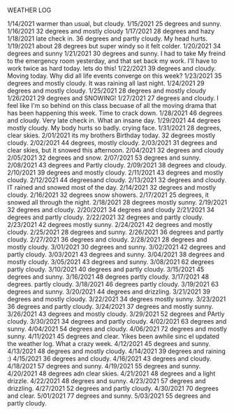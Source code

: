 WEATHER LOG

1/14/2021 warmer than usual, but cloudy.
1/15/2021 25 degrees and sunny.
1/16/2021 32 degrees and mostly cloudy
1/17/2021 28 degrees and hazy
1/18/2021 late check in. 36 degrees and partly cloudy.  My head hurts.
1/19/2021 about 28 degrees but super windy so it felt colder.
1/20/2021 34 degrees and sunny
1/21/2021 30 degrees and sunny.  I had to take My freind to the emergency room yesterday, and that set back my work.  I'll have to work twice as hard today.  lets do this!
1/22/2021 39 degrees and cloudy.   Moving today.  Why did all life events converge on this week?
1/23/2021 35 degrees and mostly cloudy.  It was raining all last night.
1/24/2021 29 degrees and mostly cloudy.
1/25/2021 28 degrees and mostly cloudy
1/26/2021 29 degrees and SNOWING!
1/27/2021 27 degrees and cloudy.  I feel like I'm so behind on this class becuase of all the moving drama that has been happening this week.  Time to crack down.
1/28/2021 46 degrees and cloudy. Very late check in.  What an insane day.
1/29/2021 44 degrees mostly cloudy.  My body hurts so badly.  crying face.
1/31/2021 28 degrees, clear skies.
2/01/2021 its my brothers Birthday today. 32 degrees mostly cloudy.
2/02/2021 44 degrees, mostly cloudy.
2/03/2021 31 degrees and clear skies, but it snowed this afternoon.
2/04/2021 32 degrees and cloudy
2/05/2021 32 degrees and snow.
2/07/2021 53 degrees and sunny.
2/08/2021 43 degrees and Partly cloudy.
2/09/2021 38 degrees and cloudy.
2/10/2021 39 degrees and mostly cloudy.
2/11/2021 43 degrees and mostly cloudy.
2/12/2021 44 degreesand cloudy.
2/13/2021 32 degrees and cloudy.  IT rained and snowed most of the day.
2/14/2021 32 degrees and mostly cloudy.
2/16/2021 32 degrees snow showers.
2/17/2021 25 degrees, it snowed all through the night.
2/18/2021 28 degrees mostly sunny.
2/19/2021 32 degrees and cloudy.
2/20/2021 34 degrees and cloudy
2/21/2021 34 degrees and partly cloudy.
2/22/2021 32 degrees and partly cloudy.
2/23/2021 42 degrees mostly sunny.
2/24/2021 42 degrees and mostly cloudy.
2/25/2021 28 degrees and sunny.
2/26/2021 36 degrees and partly cloudy.
2/27/2021 36 degrees and cloudy.
2/28/2021 28 degrees and mostly cloudy.
3/01/2021 30 degrees and sunny.
3/02/2021 42 degrees and partly cloudy.
3/03/2021 43 degrees and sunny.
3/04/2021 38 degrees and mostly cloudy.
3/05/2021 43 degrees and sunny.
3/08/2021 62 degrees partly cloudy.
3/10/2021 40 degrees and partly cloudy.
3/15/2021 45 degrees and sunny.
3/16/2021 48 degrees partly cloudy.
3/17/2021 48 degrees.  partly cloudy.
3/18/2021 46 degrees partly cloudy.
3/19/2021 63 degrees and sunny.
3/20/2021 44 degrees and drizzling.
3/21/2021 39 degrees and mostly cloudy.
3/22/2021 34 degrees mostly sunny.
3/23/2021 36 degrees and partly cloudy.
3/24/2021 37 degrees and mostly sunny.
3/26/2021 43 degrees and mostly cloudy.
3/29/2021 52 degrees and PArtly cloudy.
3/30/2021 34 degrees and partly cloudy.
4/02/2021 63 degrees and sunny.
4/04/2021 54 degrees and cloudy.
4/06/2021 72 degrees and mostly sunny.
4/11/2021 45 degrees and clear.  Yikes been awhile sinc eI updated the weather log. What a crazy week.
4/12/2021 45 degrees and sunny.
4/13/2021 48 degrees and mostly cloudy.
4/14/2021 39 degrees and raining :)
4/15/2021 36 degrees and cloudy.
4/16/2021 43 degrees and cloudy.
4/18/2021 57 degrees and sunny.
4/19/2021 55 degrees and sunny.
4/20/2021 48 degrees adn clear skies.
4/21/2021 48 degrees and a light drizzle.
4/22/2021 48 degrees and sunny.
4/23/2021 57 degrees and drizzling.
4/27/2021 52 degrees and partly cloudy.
4/30/2021 70 degrees and clear.
5/01/2021 77 degrees and sunny.
5/03/2021 55 degrees and partly cloudy.